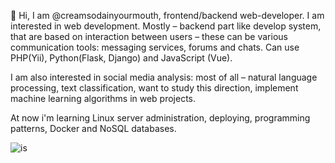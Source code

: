 
👀 Hi, I am @creamsodainyourmouth, frontend/backend web-developer.
I am interested in web development. Mostly – backend part like develop system,
that are based on interaction between users – these can be various communication tools:
messaging services, forums and chats.
Can use PHP(Yii), Python(Flask, Django) and JavaScript (Vue).

I am also interested in social media analysis: most of all – natural language processing, text classification,
want to study this direction, implement machine learning algorithms in web projects.

At now i'm learning Linux server administration, deploying, programming patterns,
Docker and NoSQL databases.

![is](https://user-images.githubusercontent.com/80394757/204275384-59709a4e-7560-4f03-9818-6a093917b540.png)
